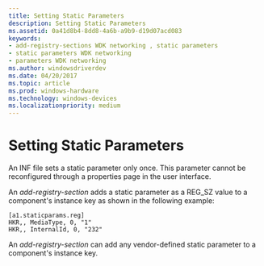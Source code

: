 ```yaml
---
title: Setting Static Parameters
description: Setting Static Parameters
ms.assetid: 0a41d8b4-8dd8-4a6b-a9b9-d19d07acd083
keywords:
- add-registry-sections WDK networking , static parameters
- static parameters WDK networking
- parameters WDK networking
ms.author: windowsdriverdev
ms.date: 04/20/2017
ms.topic: article
ms.prod: windows-hardware
ms.technology: windows-devices
ms.localizationpriority: medium
---
```


# Setting Static Parameters





An INF file sets a static parameter only once. This parameter cannot be reconfigured through a properties page in the user interface.

An *add-registry-section* adds a static parameter as a REG\_SZ value to a component's instance key as shown in the following example:

```
[a1.staticparams.reg]
HKR,, MediaType, 0, "1"
HKR,, InternalId, 0, "232"
```

An *add-registry-section* can add any vendor-defined static parameter to a component's instance key.

 

 





